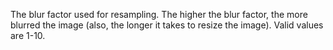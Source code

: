 The blur factor used for resampling. The higher the blur factor, the more blurred the image (also, the longer it takes to resize the image). Valid values are 1-10.
